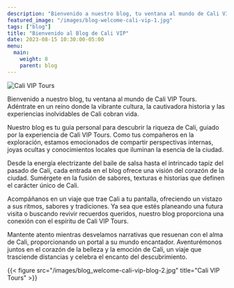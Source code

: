 ```yaml
---
description: "Bienvenido a nuestro blog, tu ventana al mundo de Cali VIP Tours. Adéntrate en un reino donde la vibrante cultura, la cautivadora historia y las experiencias inolvidables de Cali cobran vida."
featured_image: "/images/blog-welcome-cali-vip-1.jpg"
tags: ["blog"]
title: "Bienvenido al Blog de Cali VIP"
date: 2023-08-15 10:30:00-05:00
menu:
  main:
    weight: 8
    parent: blog
---
```


![Cali VIP Tours](/images/blog-welcome-cali-vip-1.jpg)

Bienvenido a nuestro blog, tu ventana al mundo de Cali VIP Tours. Adéntrate en un reino donde la vibrante cultura, la cautivadora historia y las experiencias inolvidables de Cali cobran vida.

Nuestro blog es tu guía personal para descubrir la riqueza de Cali, guiado por la experiencia de Cali VIP Tours. Como tus compañeros en la exploración, estamos emocionados de compartir perspectivas internas, joyas ocultas y conocimientos locales que iluminan la esencia de la ciudad.

Desde la energía electrizante del baile de salsa hasta el intrincado tapiz del pasado de Cali, cada entrada en el blog ofrece una visión del corazón de la ciudad. Sumérgete en la fusión de sabores, texturas e historias que definen el carácter único de Cali.

Acompáñanos en un viaje que trae Cali a tu pantalla, ofreciendo un vistazo a sus ritmos, sabores y tradiciones. Ya sea que estés planeando una futura visita o buscando revivir recuerdos queridos, nuestro blog proporciona una conexión con el espíritu de Cali VIP Tours.

Mantente atento mientras desvelamos narrativas que resuenan con el alma de Cali, proporcionando un portal a su mundo encantador. Aventurémonos juntos en el corazón de la belleza y la emoción de Cali, un viaje que trasciende distancias y celebra el encanto del descubrimiento.

{{< figure src="/images/blog_welcome-cali-vip-blog-2.jpg" title="Cali VIP Tours" >}}
